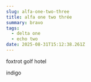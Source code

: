 ```yaml
---
slug: alfa-one-two-three
title: alfa one two thrée
summary: bravo
tags:
  - delta one
  - echo two
date: 2025-08-31T15:12:38.261Z
---
```

foxtrot golf
hotel

indigo

